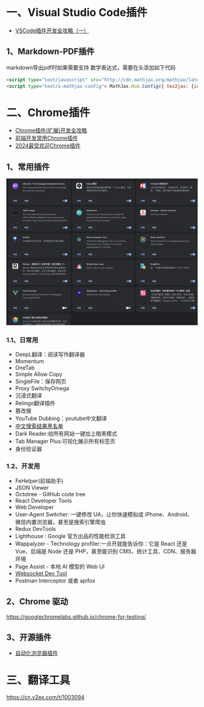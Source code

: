 
# 一、Visual Studio Code插件

- [VSCode插件开发全攻略（一）](http://blog.haoji.me/vscode-plugin-overview.html)

## 1、Markdown-PDF插件

markdown导出pdf时如果需要支持 数学表达式，需要在头添加如下代码
```html
<script type="text/javascript" src="http://cdn.mathjax.org/mathjax/latest/MathJax.js?config=TeX-AMS-MML_HTMLorMML"></script>
<script type="text/x-mathjax-config"> MathJax.Hub.Config({ tex2jax: {inlineMath: [['$', '$']]}, messageStyle: "none" });</script>
```

# 二、Chrome插件

- [Chrome插件(扩展)开发全攻略](http://blog.haoji.me/chrome-plugin-develop.html)
- [前端开发常用Chrome插件](https://www.developers.pub/wiki/1006381/1010639)
- [2024最受欢迎Chrome插件](https://chromewebstore.google.com/collection/2024_favorites)

## 1、常用插件

![](image/Chrom-Plugin.png)

### 1.1、日常用

- DeepL翻译：阅读写作翻译器
- Momentum
- OneTab
- Simple Allow Copy
- SingleFile：保存网页
- Proxy SwitchyOmega
- 沉浸式翻译
- Relingo翻译插件
- 篡改猴
- YouTube Dubbing：youtube中文翻译
- [中文搜索结果黑名单](https://github.com/cobaltdisco/Google-Chinese-Results-Blocklist)
- Dark Reader:给所有网站一键加上暗黑模式
- Tab Manager Plus:可视化展示所有标签页
- 身份验证器

### 1.2、开发用

- FeHelper(前端助手)
- JSON Viewer
- Octotree - GitHub code tree
- React Developer Tools
- Web Developer
- User-Agent Switcher: 一键修改 UA，让你快速模拟成 iPhone、Android、微信内置浏览器，甚至是搜索引擎爬虫
- Redux DevTools
- Lighthouse : Google 官方出品的性能检测工具
- Wappalyzer - Technology profiler:一点开就能告诉你：它是 React 还是 Vue，后端是 Node 还是 PHP，甚至能识别 CMS、统计工具、CDN、服务器环境
- Page Assist - 本地 AI 模型的 Web UI
- [Websocket Dev Tool](https://www.websocket-devtools.com/)
- Postman Interceptor 或者 apifox

## 2、Chrome 驱动

https://googlechromelabs.github.io/chrome-for-testing/

## 3、开源插件

- [自动化浏览器插件](https://github.com/AutomaApp/automa)

# 三、翻译工具

https://cn.v2ex.com/t/1003094
